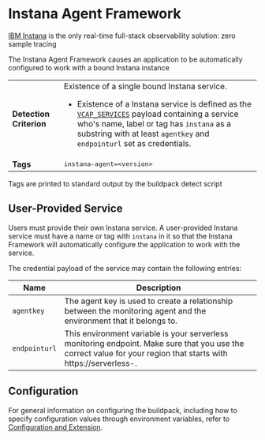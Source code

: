 # Instana Agent Framework
[IBM Instana](https://www.ibm.com/products/instana)  is the only real-time full-stack observability solution: zero sample tracing

The Instana Agent Framework causes an application to be automatically configured to work with a bound Instana instance

<table>
  <tr>
    <td><strong>Detection Criterion</strong></td><td>Existence of a single bound Instana service.
      <ul>
        <li>Existence of a Instana service is defined as the <a href="http://docs.cloudfoundry.org/devguide/deploy-apps/environment-variable.html#VCAP-SERVICES"><code>VCAP_SERVICES</code></a> payload containing a service who's name, label or tag has <code>instana</code> as a substring with at least <code>agentkey</code> and <code>endpointurl</code> set as credentials.</li>
      </ul>
    </td>
  </tr>
  <tr>
    <td><strong>Tags</strong></td>
    <td><tt>instana-agent=&lt;version&gt;</tt></td>
  </tr>
</table>
Tags are printed to standard output by the buildpack detect script

## User-Provided Service
Users must provide their own Instana service. A user-provided Instana service must have a name or tag with `instana` in it so that the Instana Framework will automatically configure the application to work with the service.

The credential payload of the service may contain the following entries:

| Name | Description
| ---- | -----------
| `agentkey` | The agent key is used to create a relationship between the monitoring agent and the environment that it belongs to.
| `endpointurl` | This environment variable is your serverless monitoring endpoint. Make sure that you use the correct value for your region that starts with https://serverless-.

## Configuration
For general information on configuring the buildpack, including how to specify configuration values through environment variables, refer to [Configuration and Extension][].

[Configuration and Extension]: ../README.md#configuration-and-extension

